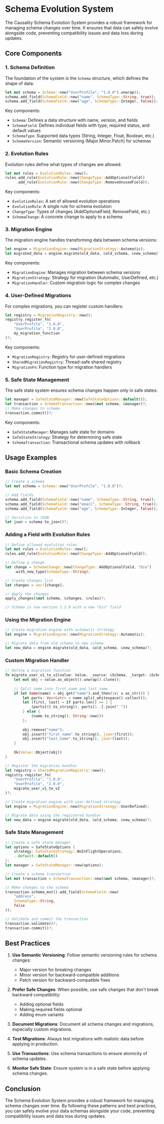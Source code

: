 # Schema Evolution System

The Causality Schema Evolution System provides a robust framework for managing schema changes over time. It ensures that data can safely evolve alongside code, preventing compatibility issues and data loss during updates.

## Core Components

### 1. Schema Definition

The foundation of the system is the `Schema` structure, which defines the shape of data:

```rust
let mut schema = Schema::new("UserProfile", "1.0.0").unwrap();
schema.add_field(SchemaField::new("name", SchemaType::String, true));
schema.add_field(SchemaField::new("age", SchemaType::Integer, false));
```

Key components:
- `Schema`: Defines a data structure with name, version, and fields
- `SchemaField`: Defines individual fields with type, required status, and default values
- `SchemaType`: Supported data types (String, Integer, Float, Boolean, etc.)
- `SchemaVersion`: Semantic versioning (Major.Minor.Patch) for schemas

### 2. Evolution Rules

Evolution rules define what types of changes are allowed:

```rust
let mut rules = EvolutionRules::new();
rules.add_rule(EvolutionRule::new(ChangeType::AddOptionalField))
     .add_rule(EvolutionRule::new(ChangeType::RemoveUnusedField));
```

Key components:
- `EvolutionRules`: A set of allowed evolution operations
- `EvolutionRule`: A single rule for schema evolution
- `ChangeType`: Types of changes (AddOptionalField, RemoveField, etc.)
- `SchemaChange`: A concrete change to apply to a schema

### 3. Migration Engine

The migration engine handles transforming data between schema versions:

```rust
let engine = MigrationEngine::new(MigrationStrategy::Automatic);
let migrated_data = engine.migrate(old_data, &old_schema, &new_schema)?;
```

Key components:
- `MigrationEngine`: Manages migration between schema versions
- `MigrationStrategy`: Strategy for migration (Automatic, UserDefined, etc.)
- `MigrationHandler`: Custom migration logic for complex changes

### 4. User-Defined Migrations

For complex migrations, you can register custom handlers:

```rust
let registry = MigrationRegistry::new();
registry.register_fn(
    "UserProfile", "1.0.0",
    "UserProfile", "2.0.0",
    my_migration_function
)?;
```

Key components:
- `MigrationRegistry`: Registry for user-defined migrations
- `SharedMigrationRegistry`: Thread-safe shared registry
- `MigrationFn`: Function type for migration handlers

### 5. Safe State Management

The safe state system ensures schema changes happen only in safe states:

```rust
let manager = SafeStateManager::new(SafeStateOptions::default());
let transaction = SchemaTransaction::new(&mut schema, &manager)?;
// Make changes to schema
transaction.commit()?;
```

Key components:
- `SafeStateManager`: Manages safe state for domains
- `SafeStateStrategy`: Strategy for determining safe state
- `SchemaTransaction`: Transactional schema updates with rollback

## Usage Examples

### Basic Schema Creation

```rust
// Create a schema
let mut schema = Schema::new("UserProfile", "1.0.0")?;

// Add fields
schema.add_field(SchemaField::new("name", SchemaType::String, true));
schema.add_field(SchemaField::new("email", SchemaType::String, true));
schema.add_field(SchemaField::new("age", SchemaType::Integer, false));

// Serialize to JSON
let json = schema.to_json()?;
```

### Adding a Field with Evolution Rules

```rust
// Define allowed evolution rules
let mut rules = EvolutionRules::new();
rules.add_rule(EvolutionRule::new(ChangeType::AddOptionalField));

// Define a change
let change = SchemaChange::new(ChangeType::AddOptionalField, "bio")
    .with_new_type(SchemaType::String);

// Create changes list
let changes = vec![change];

// Apply the changes
apply_changes(&mut schema, &changes, &rules)?;

// Schema is now version 1.1.0 with a new "bio" field
```

### Using the Migration Engine

```rust
// Create migration engine with automatic strategy
let engine = MigrationEngine::new(MigrationStrategy::Automatic);

// Migrate data from old schema to new schema
let new_data = engine.migrate(old_data, &old_schema, &new_schema)?;
```

### Custom Migration Handler

```rust
// Define a migration function
fn migrate_user_v1_to_v2(value: Value, _source: &Schema, _target: &Schema) -> Result<Value> {
    let mut obj = value.as_object().unwrap().clone();
    
    // Split name into first_name and last_name
    if let Some(name) = obj.get("name").and_then(|v| v.as_str()) {
        let parts: Vec<&str> = name.split_whitespace().collect();
        let (first, last) = if parts.len() >= 2 {
            (parts[0].to_string(), parts[1..].join(" "))
        } else {
            (name.to_string(), String::new())
        };
        
        obj.remove("name");
        obj.insert("first_name".to_string(), json!(first));
        obj.insert("last_name".to_string(), json!(last));
    }
    
    Ok(Value::Object(obj))
}

// Register the migration handler
let registry = SharedMigrationRegistry::new();
registry.register_fn(
    "UserProfile", "1.0.0",
    "UserProfile", "2.0.0",
    migrate_user_v1_to_v2
)?;

// Create migration engine with user-defined strategy
let engine = MigrationEngine::new(MigrationStrategy::UserDefined);

// Migrate data using the registered handler
let new_data = engine.migrate(old_data, &old_schema, &new_schema)?;
```

### Safe State Management

```rust
// Create a safe state manager
let options = SafeStateOptions {
    strategy: SafeStateStrategy::NoInFlightOperations,
    ..Default::default()
};
let manager = SafeStateManager::new(options);

// Create a schema transaction
let mut transaction = SchemaTransaction::new(&mut schema, &manager)?;

// Make changes to the schema
transaction.schema_mut().add_field(SchemaField::new(
    "address",
    SchemaType::String,
    false
));

// Validate and commit the transaction
transaction.validate()?;
transaction.commit()?;
```

## Best Practices

1. **Use Semantic Versioning**: Follow semantic versioning rules for schema changes:
   - Major version for breaking changes
   - Minor version for backward-compatible additions
   - Patch version for backward-compatible fixes

2. **Prefer Safe Changes**: When possible, use safe changes that don't break backward compatibility:
   - Adding optional fields
   - Making required fields optional
   - Adding enum variants

3. **Document Migrations**: Document all schema changes and migrations, especially custom migrations.

4. **Test Migrations**: Always test migrations with realistic data before applying in production.

5. **Use Transactions**: Use schema transactions to ensure atomicity of schema updates.

6. **Monitor Safe State**: Ensure system is in a safe state before applying schema changes.

## Conclusion

The Schema Evolution System provides a robust framework for managing schema changes over time. By following these patterns and best practices, you can safely evolve your data schemas alongside your code, preventing compatibility issues and data loss during updates. 